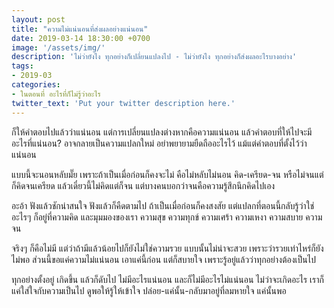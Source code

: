 ```yaml
---
layout: post
title: "ความไม่แน่นอนที่ส่งผลอย่างแน่นอน"
date: 2019-03-14 18:30:00 +0700
image: '/assets/img/'
description: 'ไม่ว่ายังไง ทุกอย่างก็เปลี่ยนแปลงไป - ไม่ว่ายังไง ทุกอย่างก็ส่งผลอะไรบางอย่าง'
tags:
- 2019-03
categories:
- ในตอนที่ อะไรที่ก็ไม่รู้ว่าอะไร
twitter_text: 'Put your twitter description here.'
---
```

ก็ให้คำตอบไปแล้วว่าแน่นอน แต่การเปลี่ยนแปลงต่างหากคือความแน่นอน แล้วคำตอบที่ให้ไปจะมีอะไรที่แน่นอน? อาจกลายเป็นความแปลกใหม่ อย่าพยายามยืดถืออะไรไว้ แม้แต่คำตอบที่ตั้งไว้ว่าแน่นอน

แบบนี้จะนอนหลับมั๊ย เพราะถ้าเป็นเมื่อก่อนก็คงจะไม่ คือไม่หลับไม่นอน คิด-เครียด-จน หรือไม่จนแต่ก็คิดจนเครียด แล้วเดี๋ยวนี้ไม่คิดแต่ก็จน แต่บางคนบอกว่าจนคือความรู้สึกนึกคิดไปเอง

อะอ้า ฟังแล้วชักน่าสนใจ ฟังแล้วก็คืดตามไป ถ้าเป็นเมื่อก่อนก็คงสงสัย แต่แปลกที่ตอนนี้กลับรู้ว่าใช่ อะไรๆ ก็อยู่ที่ความคิด และมุมมองของเรา ความสุข ความทุกข์ ความเศร้า ความเหงา ความสบาย ความจน

จริงๆ ก็คือไม่มี แต่ว่าถ้ามีแล้วน้อยไปก็ยังไม่ใช่ความรวย แบบนั้นไม่น่าจะสวย เพราะว่ารวยเท่าไหร่ก็ยังไม่พอ ส่วนนี้ขอแค่ความไม่แน่นอน เอาแค่นี้ก่อน แต่ก็สบายใจ เพราะรู้อยู่แล้วว่าทุกอย่างต้องเป็นไป

ทุกอย่างตั้งอยู่ เกิดขึ้น แล้วก็ดับไป ไม่มีอะไรแน่นอน และก็ไม่มีอะไรไม่แน่นอน ไม่ว่าจะเกิดอะไร เราก็แค่ใส่ใจกับความเป็นไป ดูพอให้รู้ให้เข้าใจ ปล่อย-แค่นั้น-กลับมาอยู่ที่ลมหายใจ แค่นั้นพอ

